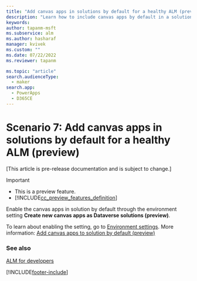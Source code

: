 ```yaml
---
title: "Add canvas apps in solutions by default for a healthy ALM (preview) | Microsoft Docs"
description: "Learn how to include canvas apps by default in a solution for a healthy ALM process"
keywords: 
author: tapanm-msft
ms.subservice: alm
ms.author: hasharaf
manager: kvivek
ms.custom: ""
ms.date: 07/22/2022
ms.reviewer: tapanm

ms.topic: "article"
search.audienceType: 
  - maker
search.app: 
  - PowerApps
  - D365CE
---
```

# Scenario 7: Add canvas apps in solutions by default for a healthy ALM (preview)

[This article is pre-release documentation and is subject to change.]

> [!IMPORTANT]
> - This is a preview feature.
> - [!INCLUDE[cc_preview_features_definition](../includes/cc-preview-features-definition.md)]

Enable the canvas apps in solution by default through the environment setting **Create new canvas apps as Dataverse solutions (preview)**.

To learn about enabling the setting, go to [Environment settings](../admin/settings-features.md). More information: [Add canvas apps to solution by default (preview)](/power-apps/maker/canvas-apps/add-app-solution-default)

### See also
[ALM for developers](alm-for-developers.md)


[!INCLUDE[footer-include](../includes/footer-banner.md)]